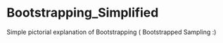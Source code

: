 # Bootstrapping_Simplified
Simple pictorial explanation of Bootstrapping ( Bootstrapped Sampling :) 
